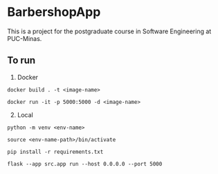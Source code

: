 # BarbershopApp
This is a project for the postgraduate course in Software Engineering at PUC-Minas.

## To run

1. Docker
```
docker build . -t <image-name>
```
```
docker run -it -p 5000:5000 -d <image-name>
```

2. Local
```
python -m venv <env-name>
```
```
source <env-name-path>/bin/activate
```
```
pip install -r requirements.txt
```
```
flask --app src.app run --host 0.0.0.0 --port 5000
```